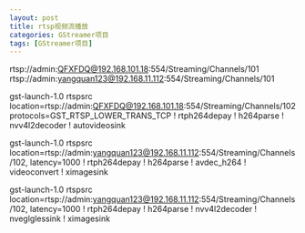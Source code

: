 ```yaml
---
layout: post
title: rtsp视频流播放
categories: GStreamer项目
tags: [GStreamer项目]
---
```


rtsp://admin:QFXFDQ@192.168.101.18:554/Streaming/Channels/101
rtsp://admin:yangquan123@192.168.11.112:554/Streaming/Channels/101

gst-launch-1.0 rtspsrc location=rtsp://admin:QFXFDQ@192.168.101.18:554/Streaming/Channels/102 protocols=GST_RTSP_LOWER_TRANS_TCP ! rtph264depay ! h264parse ! nvv4l2decoder ! autovideosink

gst-launch-1.0 rtspsrc location=rtsp://admin:yangquan123@192.168.11.112:554/Streaming/Channels/102, latency=1000 ! rtph264depay ! h264parse ! avdec_h264 ! videoconvert ! ximagesink

gst-launch-1.0 rtspsrc location=rtsp://admin:yangquan123@192.168.11.112:554/Streaming/Channels/102, latency=1000 ! rtph264depay ! h264parse ! nvv4l2decoder ! nveglglessink ! ximagesink

